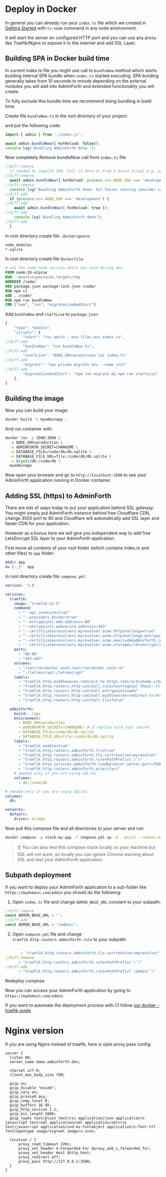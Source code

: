 # Deploy in Docker

In general you can already run your `index.ts` file which we created in [Getting Started](/docs/tutorial/001-gettingStarted.md)
with `ts-node` command in any node environment.

It will start the server on configured HTTP port and you can use any proxy like Traefik/Nginx to expose it to the internet and add SSL Layer.

## Building SPA in Docker build time

In current index.ts file you might use call to `bundleNow` method which starts building internal SPA bundle when `index.ts` started 
executing. SPA building generally takes from 10 seconds to minute depending on the external modules you will add into AdminForth and extended functionality you will create.

To fully exclude this bundle time we recommend doing bundling in build time.

Create file `bundleNow.ts` in the root directory of your project:

and put the following code:

```ts title='./bundleNow.ts'
import { admin } from './index.js';

await admin.bundleNow({ hotReload: false});
console.log('Bundling AdminForth done.');
```

Now completely Remove bundleNow call from `index.ts` file:

```ts title='./index.ts'
//diff-remove
  // needed to compile SPA. Call it here or from a build script e.g. in Docker build time to reduce downtime
//diff-remove
  await admin.bundleNow({ hotReload: process.env.NODE_ENV === 'development'});
//diff-remove
  console.log('Bundling AdminForth done. For faster serving consider calling bundleNow() from a build script.');
//diff-add
  if (process.env.NODE_ENV === 'development') {
//diff-add
    await admin.bundleNow({ hotReload: true });
//diff-add
    console.log('Bundling AdminForth done');
//diff-add
  }
```

In root directory create file `.dockerignore`:

```bash title='./.dockerignore'
node_modules
*.sqlite
```


In root directory create file `Dockerfile`:

```Dockerfile
# use the same node version which you used during dev
FROM node:20-alpine
RUN --mount=type=cache,target=/tmp
WORKDIR /code/
ADD package.json package-lock.json /code/
RUN npm ci  
ADD . /code/
RUN npm run bundleNow
CMD ["npm", "run", "migrateLiveAndStart"]
```

Add `bundleNow` and `startLive` to `package.json`:

```ts title='./package.json'
{
    "type": "module",
    "scripts": {
        "start": "tsx watch --env-file=.env index.ts",
//diff-add
        "bundleNow": "tsx bundleNow.ts",
//diff-add
        "startLive": "NODE_ENV=production tsx index.ts"
//diff-add
        "migrate": "npx prisma migrate dev --name init"
//diff-add
        "migrateLiveAndStart": "npm run migrate && npm run startLive"
    },
}
```



## Building the image


Now you can build your image:

```bash
docker build -t myadminapp .
```

And run container with:

```bash
docker run -p 3500:3500 \
  -e NODE_ENV=production \
  -e ADMINFORTH_SECRET=CHANGEME \
  -e DATABASE_FILE=/code/db/db.sqlite \
  -e DATABASE_FILE_URL=file:/code/db/db.sqlite \
  -v $(pwd)/db:/code/db \
  myadminapp
```


Now open your browser and go to `http://localhost:3500` to see your AdminForth application running in Docker container.


## Adding SSL (https) to AdminForth

There are lots of ways today to put your application behind SSL gateway. You might simply put AdminForth instance behind free Cloudflare CDN,
change 3500 port to 80 and Cloudflare will automatically add SSL layer and faster CDN for your application.

However as a bonus here we will give you independent way to add free LetsEncrypt SSL layer to your AdminForth application.

First move all contents of your root folder (which contains index.ts and other files) to `app` folder:

```bash
mkdir app
mv {.,}*  app
```

In root directory create file `compose.yml`:

```yaml title='./compose.yml'
version: '3.8'

services:
  traefik:
    image: "traefik:v2.5"
    command:
      - "--api.insecure=true"
      - "--providers.docker=true"
      - "--entrypoints.web.address=:80"
      - "--entrypoints.websecure.address=:443"
      - "--certificatesresolvers.myresolver.acme.httpchallenge=true"
      - "--certificatesresolvers.myresolver.acme.httpchallenge.entrypoint=web"
      - "--certificatesresolvers.myresolver.acme.email=demo@devforth.io" #  ☝️ replace with your email
      - "--certificatesresolvers.myresolver.acme.storage=/letsencrypt/acme.json"
    ports:
      - "80:80"
      - "443:443"
    volumes:
      - "/var/run/docker.sock:/var/run/docker.sock:ro"
      - "./letsencrypt:/letsencrypt"
    labels:
      - "traefik.http.middlewares.redirect-to-https.redirectscheme.scheme=https"
      - "traefik.http.routers.http-catchall.rule=hostregexp(`{host:.+}`)"
      - "traefik.http.routers.http-catchall.entrypoints=web"
      - "traefik.http.routers.http-catchall.middlewares=redirect-to-https"
      - "traefik.http.routers.http-catchall.tls=false"

  adminforth:
    build: ./app
    environment:
      - NODE_ENV=production
      - ADMINFORTH_SECRET=!CHANGEME! # ☝️ replace with your secret
      - DATABASE_FILE=/code/db/db.sqlite
      - DATABASE_FILE_URL=file:/code/db/db.sqlite
    labels:
      - "traefik.enable=true"
      - "traefik.http.routers.adminforth.tls=true"
      - "traefik.http.routers.adminforth.tls.certresolver=myresolver"
      - "traefik.http.routers.adminforth.rule=PathPrefix(`/`)"
      - "traefik.http.services.adminforth.loadbalancer.server.port=3500"
      - "traefik.http.routers.adminforth.priority=1"
    # needed only if you are using SQLite
    volumes:
      - db:/code/db

# needed only if you are using SQLite
volumes:
  db:

networks:
  default:
    driver: bridge
```

Now pull this compose file and all directories to your server and run:

```bash
docker compose -p stack-my-app -f compose.yml up -d --build --remove-orphans --wait
```

> ☝️ You can also test this compose stack locally on your machine but SSL will not work, 
> so locally you can ignore Chrome warning about SSL and test your AdminForth application.

## Subpath deployment

If you want to deploy your AdminForth application to a sub-folder like `https://mydomain.com/admin` you 
should do the following:

1) Open `index.ts` file and change `ADMIN_BASE_URL` constant to your subpath:

```ts title='./index.ts'
//diff-remove
const ADMIN_BASE_URL = '';
//diff-add
const ADMIN_BASE_URL = '/admin/';
```

2) Open `compose.yml` file and change `traefik.http.routers.adminforth.rule` to your subpath:

```yml title='./compose.yml'
      ...
       - "traefik.http.routers.adminforth.tls.certresolver=myresolver"
//diff-remove
      - "traefik.http.routers.adminforth.rule=PathPrefix(`/`)"
//diff-add
      - "traefik.http.routers.adminforth.rule=PathPrefix(`/admin/`)"
```

Redeploy compose.

Now you can access your AdminForth application by going to `https://mydomain.com/admin`.

If you want to automate the deployment process with CI follow [our docker - traefik guide](https://devforth.io/blog/onlogs-open-source-simplified-web-logs-viewer-for-dockers/)


# Nginx version

If you are using Nginx instead of traefik, here is siple proxy pass config:


```
server {
  listen 80;
  server_name demo.adminforth.dev;

  charset utf-8;
  client_max_body_size 75M;

  gzip on;
  gzip_disable "msie6";
  gzip_vary on;
  gzip_proxied any;
  gzip_comp_level 8;
  gzip_buffers 16 8k;
  gzip_http_version 1.1;
  gzip_min_length 2000;
  gzip_types text/plain text/css application/json application/x-javascript text/xml application/xml application/xml+rss text/javascript application/vnd.ms-fontobject application/x-font-ttf font/opentype image/svg+xml image/x-icon;

  location / {
      proxy_read_timeout 220s;
      proxy_set_header X-Forwarded-For $proxy_add_x_forwarded_for;
      proxy_set_header Host $http_host;
      proxy_redirect off;
      proxy_pass http://127.0.0.1:3500;
  }
}
```